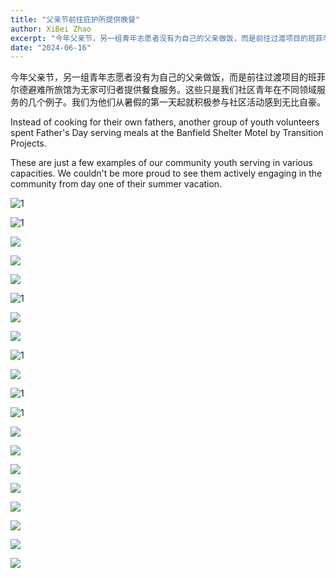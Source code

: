 ```yaml
---
title: "父亲节前往庇护所提供晚餐"
author: XiBei Zhao
excerpt: "今年父亲节，另一组青年志愿者没有为自己的父亲做饭，而是前往过渡项目的班菲尔德避难所旅馆为无家可归者提供餐食服务。这些只是我们社区青年在不同领域服务的几个例子。我们为他们从暑假的第一天起就积极参与社区活动感到无比自豪。"
date: "2024-06-16"
---
```


今年父亲节，另一组青年志愿者没有为自己的父亲做饭，而是前往过渡项目的班菲尔德避难所旅馆为无家可归者提供餐食服务。这些只是我们社区青年在不同领域服务的几个例子。我们为他们从暑假的第一天起就积极参与社区活动感到无比自豪。

Instead of cooking for their own fathers, another group of youth volunteers spent Father's Day serving meals at the Banfield Shelter Motel by Transition Projects.

These are just a few examples of our community youth serving in various capacities. We couldn't be more proud to see them actively engaging in the community from day one of their summer vacation.

![](https://res.cloudinary.com/dhngj18do/image/upload/f_auto,q_auto/v1/images/448265833_453772810621140_138383398004994222_n (1))

![](https://res.cloudinary.com/dhngj18do/image/upload/f_auto,q_auto/v1/images/448323675_453773067287781_5177536988439477877_n (1))

![](https://res.cloudinary.com/dhngj18do/image/upload/f_auto,q_auto/v1/images/448536959_453773097287778_113939514269420658_n)

![](https://res.cloudinary.com/dhngj18do/image/upload/f_auto,q_auto/v1/images/448704205_453773130621108_514944787482848730_n)

![](https://res.cloudinary.com/dhngj18do/image/upload/f_auto,q_auto/v1/images/448702848_453773003954454_5361570994471609363_n)

![](https://res.cloudinary.com/dhngj18do/image/upload/f_auto,q_auto/v1/images/448353677_453773093954445_5678585388837045247_n (1))

![](https://res.cloudinary.com/dhngj18do/image/upload/f_auto,q_auto/v1/images/448381467_453772830621138_5068840405916005022_n)

![](https://res.cloudinary.com/dhngj18do/image/upload/f_auto,q_auto/v1/images/448733514_453772890621132_4710279090728988740_n)

![](https://res.cloudinary.com/dhngj18do/image/upload/f_auto,q_auto/v1/images/448352651_453772910621130_4992159883835048887_n (1))

![](https://res.cloudinary.com/dhngj18do/image/upload/f_auto,q_auto/v1/images/448350935_453772917287796_4799024846702465880_n)

![](https://res.cloudinary.com/dhngj18do/image/upload/f_auto,q_auto/v1/images/448379169_453772970621124_3156667970029931244_n (1))

![](https://res.cloudinary.com/dhngj18do/image/upload/f_auto,q_auto/v1/images/448351150_453773020621119_348295574807591748_n (1))

![](https://res.cloudinary.com/dhngj18do/image/upload/f_auto,q_auto/v1/images/448674399_453773013954453_4017351438420095992_n)

![](https://res.cloudinary.com/dhngj18do/image/upload/f_auto,q_auto/v1/images/448469846_453773203954434_7205187635633390609_n)

![](https://res.cloudinary.com/dhngj18do/image/upload/f_auto,q_auto/v1/images/448556797_453773223954432_356449951121080306_n)

![](https://res.cloudinary.com/dhngj18do/image/upload/f_auto,q_auto/v1/images/448349583_453773217287766_3500914475916292489_n)

![](https://res.cloudinary.com/dhngj18do/image/upload/f_auto,q_auto/v1/images/448350287_453773297287758_799261711544585179_n)

![](https://res.cloudinary.com/dhngj18do/image/upload/f_auto,q_auto/v1/images/448348053_453773303954424_1299591831622290463_n)

![](https://res.cloudinary.com/dhngj18do/image/upload/f_auto,q_auto/v1/images/448626257_453773367287751_4697597863254935024_n)

![](https://res.cloudinary.com/dhngj18do/image/upload/f_auto,q_auto/v1/images/448574592_453773390621082_39266667700897135_n)
